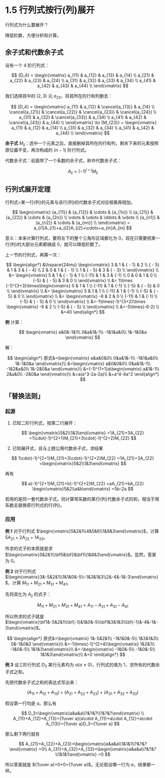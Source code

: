 # 1.5 行列式按行(列)展开

行列式为什么要展开？

降低阶数，方便分析和计算。

## 余子式和代数余子式

设有一个 4 阶行列式：

$$
{D_4} = \begin{vmatrix}
   a_{11} & a_{12} & a_{13} & a_{14}  \\ 
   a_{21} & a_{22} & a_{23} & a_{24}  \\ 
   a_{31} & a_{32} & a_{33} & a_{34}  \\ 
   a_{41} & a_{42} & a_{43} & a_{44}  \\ 
 \end{vmatrix}
$$

我们选择其中的 $(2,3)$ 元 $a_{23}$，将其所在的行和列删去：

$$
{D_4} = \begin{vmatrix}
   a_{11} & a_{12} & \cancel{a_{13}} & a_{14}  \\ 
   \cancel{a_{21}} & \cancel{a_{22}} & \cancel{a_{23}} & \cancel{a_{24}}  \\ 
   a_{31} & a_{32} & \cancel{a_{33}} & a_{34}  \\ 
   a_{41} & a_{42} & \cancel{a_{43}} & a_{44}  \\ 
 \end{vmatrix} \to {M_{23}} = \begin{vmatrix}
   a_{11} & a_{12} & a_{14}  \\ 
   a_{31} & a_{32} & a_{34}  \\ 
   a_{41} & a_{42} & a_{44}  \\ 
 \end{vmatrix}
$$

**余子式** $M_{ij}$：选中一个元素之后，直接删掉其所在的行和列，剩余下来的元素按照原位置不变，再次构成的 $(n-1)$ 阶行列式。

代数余子式：前面带了一个系数的余子式，称作代数余子式：

$$
A_{ij}=(-1)^{i+j}M_{ij}
$$

## 行列式展开定理

行列式=某一行(列)的元素与该行(列)的代数余子式对应相乘再相加。

$$
\begin{vmatrix}
   {a_{11}} & {a_{12}} &  \cdots  & {a_{1n}}  \\ 
   {a_{21}} & {a_{22}} &  \cdots  & {a_{2n}}  \\ 
    \vdots  &  \vdots  &  \ddots  &  \vdots   \\ 
   {a_{n1}} & {a_{n2}} &  \cdots  & {a_{nn}}  \\ 
\end{vmatrix}
 = a_{i1}A_{i1}+a_{i2}A_{i2}+\cdots+a_{in}A_{in}
$$

意义：本来计算行列式，要将左下的整个三角形区域都化为 $0$，现在只需要把某一行(列)的大部分元素都搞成 $0$，就可以降低阶数了。

上一节的行列式，再算一次：

$$
\begin{align*}
&\hspace{24mu} \begin{vmatrix}
   3 & 1 & { - 1} & 2  \\ 
   { - 5} & 1 & 3 & { - 4}  \\ 
   2 & 0 & 1 & { - 1}  \\ 
   1 & { - 5} & 3 & { - 3}  \\ 
 \end{vmatrix} \\
 &= \begin{vmatrix}
   5 & 1 & { - 1} & 1  \\ 
   {-11} & 1 & 3 & {-1}  \\ 
   0 & 0 & 1 & 0  \\ 
   {-5} & { - 5} & 3 & 0  \\ 
 \end{vmatrix} \\
 &= 1\times (-1)^{3+3}\times\begin{vmatrix}
   5 & 1 & 1  \\ 
   {-11} & 1 & {-1}  \\ 
   {-5} & { - 5} & 0  \\ 
 \end{vmatrix} \\
 &= \begin{vmatrix}
   5 & 1 & 1  \\ 
   {-11} & 1 & {-1}  \\ 
   {-5} & { - 5} & 0  \\ 
 \end{vmatrix} \\
 &= \begin{vmatrix}
   -6 & 2 & 0  \\ 
   {-11} & 1 & {-1}  \\ 
   {-5} & { - 5} & 0  \\ 
 \end{vmatrix} \\
 &=-1\times(-1)^{3+2}\times \begin{vmatrix}
   -6 & 2  \\ 
   {-5} & { - 5}  \\ 
 \end{vmatrix} \\
 &=-5\times(-6-2) \\
 &=40
\end{align*}
$$

**例** 计算：

$$
\begin{vmatrix}
a&0&-1&1\\
0&a&1&-1\\
-1&1&a&0\\
1&-1&0&a
\end{vmatrix}
$$

解：

$$
\begin{align*}
原式&=\begin{vmatrix}
  a&a&0&0\\
  0&a&1&-1\\
  -1&1&a&0\\
  1&-1&0&a
\end{vmatrix}\\
&=\begin{vmatrix}
  a&0&0&0\\
  0&a&1&-1\\
  -1&2&a&0\\
  1&-2&0&a
\end{vmatrix}\\
&=(-1)^{1+1}a\begin{vmatrix}
  a&1&-1\\
  2&a&0\\
  -2&0&a
\end{vmatrix}\\
&=a(a^3-2a-2a)\\
&=a^4-4a^2
\end{align*}
$$

## 「替换法则」

### 起源

1. 已知二阶行列式，按第二行展开：

$$
\begin{vmatrix}5&2\\1&3\end{vmatrix}
=1A_{21}+3A_{22}
=1\cdot(-1)^{2+1}M_{21}+3\cdot(-1)^{2+2}M_{22}
$$

2. 已知展开式，且与上题公用代数余子式，求结果

$$
1\cdot(-1)^{2+1}M_{21}+3\cdot(-1)^{2+2}M_{22}
=1A_{21}+3A_{22}
=\begin{vmatrix}5&2\\1&3\end{vmatrix}
$$

再有

$$
a(-1)^{2+1}M_{21}+b(-1)^{2+2}M_{22}
=aA_{21}+bA_{22}
\begin{vmatrix}5&2\\a&b\end{vmatrix}
=5b-2a
$$

若用的是同一套代数余子式，则计算带系数的某行(列)代数余子式的和，相当于用系数去替换原行列式的行(列)。

### 应用

**例 1** 对于行列式 $\begin{vmatrix}5&2&1\\4&5&6\\1&8&3\end{vmatrix}$，计算 $5A_{21}+2A_{22}+1A_{23}$。

所求的式子的本质就是求 $\begin{vmatrix}5&2&1\\\bf5&\bf2&\bf1\\1&8&3\end{vmatrix}$。显然，答案为 $0$。

**例 2** 对于行列式 $\begin{vmatrix}3&-5&2&1\\1&1&0&-5\\-1&3&1&3\\2&-4&-1&-3\end{vmatrix}$，计算 $M_{11}+M_{21}+M_{31}+M_{41}$。

先将其化为 $A_{ij}$ 的式子： 

$$
M_{11}+M_{21}+M_{31}+M_{41}=A_{11}-A_{21}+A_{31}-A_{41}
$$

所以所求的式子就是 $\begin{vmatrix}\bf1&-5&2&1\\\bf{-1}&1&0&-5\\\bf1&3&1&3\\\bf{-1}&-4&-1&-3\end{vmatrix}$。

$$
\begin{align*}
原式&=\begin{vmatrix}
  1&-5&2&1\\
  -1&1&0&-5\\
  1&3&1&3\\
  0&-1&0&0
\end{vmatrix}\\
&=-1\times(-1)^{2+4}\begin{vmatrix}
  1&2&1\\
  -1&0&-5\\
  1&1&3\end{vmatrix}\\
&=-\begin{vmatrix}
  -1&0&-5\\
  -1&0&-5\\
  1&1&3\end{vmatrix}\\
&=0
\end{align*}
$$

**例 3** 设三阶行列式 $D_3$ 某行元素均为 $a(a\ne0)$，行列式的值为 $1$，求所有的代数余子式之和。

先把代数余子式之和的表达式写出来：

$$
(A_{11}+A_{12}+A_{13})+(A_{21}+A_{22}+A_{23})+(A_{31}+A_{32}+A_{33})
$$

假设第一行均是 $a$。那么有

$$
D_3=\begin{vmatrix}a&a&a\\?&?&?\\?&?&?\end{vmatrix} \\
A_{11}+A_{12}+A_{13}={1\over a}(a\cdot A_{11}+a\cdot A_{12}+a\cdot A_{13})={1\over a}D_3={1\over a}
$$

那么剩下两行就有

$$
A_{21}+A_{22}+A_{23}=\begin{vmatrix}a&a&a\\1&1&1\\?&?&?\end{vmatrix} =0\\
A_{31}+A_{32}+A_{33}=\begin{vmatrix}a&a&a\\?&?&?\\1&1&1\end{vmatrix} =0
$$

所以答案就是 ${1\over a}+0+0={1\over a}$。无论假设哪一行为 $a$，结果都一样。
